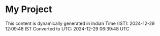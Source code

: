# My Project

This content is dynamically generated in Indian Time (IST): 2024-12-29 12:09:48 IST
Converted to UTC: 2024-12-29 06:39:48 UTC
